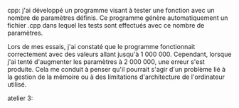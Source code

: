 cpp:
j'ai développé un programme  visant à tester une fonction avec un nombre de paramètres définis. Ce programme génère automatiquement un fichier .cpp dans lequel les tests sont effectués avec ce nombre de paramètres.

Lors de mes essais, j'ai constaté que le programme fonctionnait correctement avec des valeurs allant jusqu'à 1 000 000. Cependant, lorsque j'ai tenté d'augmenter les paramètres à 2 000 000, une erreur s'est produite. Cela me conduit à penser qu'il pourrait s'agir d'un problème lié à la gestion de la mémoire ou à des limitations d'architecture de l'ordinateur utilisé.

atelier 3:
